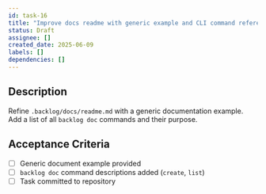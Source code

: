 ```yaml
---
id: task-16
title: "Improve docs readme with generic example and CLI command reference"
status: Draft
assignee: []
created_date: 2025-06-09
labels: []
dependencies: []
---
```


## Description

Refine `.backlog/docs/readme.md` with a generic documentation example. Add a list of all `backlog doc` commands and their purpose.

## Acceptance Criteria

- [ ] Generic document example provided
- [ ] `backlog doc` command descriptions added (`create`, `list`)
- [ ] Task committed to repository
